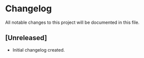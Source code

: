 # Changelog

All notable changes to this project will be documented in this file.

## [Unreleased]
- Initial changelog created.
